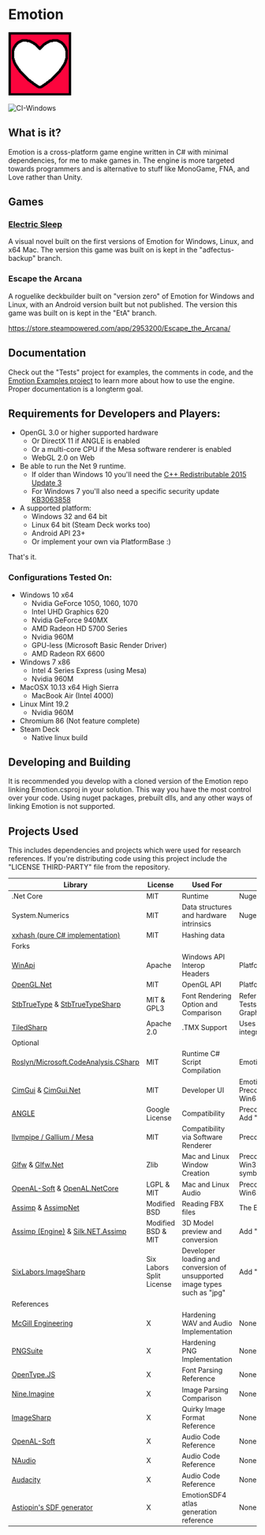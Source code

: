 # Emotion
<img src="EmotionLogo.png" width="128px" />

![CI-Windows](https://github.com/Cryru/Emotion/actions/workflows/buildWindows.yml/badge.svg?branch=master)

## What is it?

Emotion is a cross-platform game engine written in C# with minimal dependencies, for me to make games in. The engine is more targeted towards programmers and is alternative to stuff like MonoGame, FNA, and Love rather than Unity.

## Games

### [Electric Sleep](https://store.steampowered.com/app/1011620/Electric_Sleep/)

A visual novel built on the first versions of Emotion for Windows, Linux, and x64 Mac.
The version this game was built on is kept in the "adfectus-backup" branch. 

### Escape the Arcana

A roguelike deckbuilder built on "version zero" of Emotion for Windows and Linux, with an Android version built but not published.
The version this game was built on is kept in the "EtA" branch.

https://store.steampowered.com/app/2953200/Escape_the_Arcana/

## Documentation

Check out the "Tests" project for examples, the comments in code, and the [Emotion Examples project](https://github.com/Cryru/EmotionExamples) to learn more about how to use the engine. Proper documentation is a longterm goal.

## Requirements for Developers and Players:

- OpenGL 3.0 or higher supported hardware
  - Or DirectX 11 if ANGLE is enabled
  - Or a multi-core CPU if the Mesa software renderer is enabled
  - WebGL 2.0 on Web
- Be able to run the Net 9 runtime.
	- If older than Windows 10 you'll need the [C++ Redistributable 2015 Update 3](https://www.microsoft.com/en-us/download/details.aspx?id=52685)
	- For Windows 7 you'll also need a specific security update [KB3063858](https://learn.microsoft.com/en-us/dotnet/core/install/windows?tabs=net60#dependencies)
- A supported platform:
	- Windows 32 and 64 bit
 	- Linux 64 bit (Steam Deck works too)
	- Android API 23+
 	- Or implement your own via PlatformBase :)

That's it.

### Configurations Tested On:

- Windows 10 x64
  - Nvidia GeForce 1050, 1060, 1070
  - Intel UHD Graphics 620
  - Nvidia GeForce 940MX
  - AMD Radeon HD 5700 Series
  - Nvidia 960M
  - GPU-less (Microsoft Basic Render Driver)
  - AMD Radeon RX 6600
- Windows 7 x86
  - Intel 4 Series Express (using Mesa)
  - Nvidia 960M
- MacOSX 10.13 x64 High Sierra
  - MacBook Air (Intel 4000)
- Linux Mint 19.2
  - Nvidia 960M
- Chromium 86 (Not feature complete)
- Steam Deck
	- Native linux build

## Developing and Building

It is recommended you develop with a cloned version of the Emotion repo linking Emotion.csproj in your solution. This way you have the most control over your code.
Using nuget packages, prebuilt dlls, and any other ways of linking Emotion is not supported.

## Projects Used

This includes dependencies and projects which were used for research references.
If you're distributing code using this project include the "LICENSE THIRD-PARTY" file from the repository.

| Library | License | Used For | Inclusion |
| -- | -- | -- | -- |
| .Net Core | MIT | Runtime | Nuget
| System.Numerics | MIT | Data structures and hardware intrinsics | Nuget
| [xxhash (pure C# implementation)](https://github.com/uranium62/xxHash) | MIT | Hashing data
| Forks
| [WinApi](https://github.com/prasannavl/WinApi) | Apache | Windows API Interop Headers | Platform/Implementation/Win32/Native
| [OpenGL.Net](https://github.com/luca-piccioni/OpenGL.Net) | MIT | OpenGL API | Platform/OpenGL
| [StbTrueType](https://github.com/nothings/stb/blob/master/stb_truetype.h) & [StbTrueTypeSharp](https://github.com/zwcloud/StbTruetypeSharp) | MIT & GPL3 | Font Rendering Option and Comparison | Referenced by Tests @ Tests/StbTrueType and Graphics/Text/StbGlyphRenderer
| [TiledSharp](https://github.com/marshallward/TiledSharp) | Apache 2.0 | .TMX Support | Uses custom XML and engine integration @ Standard/TMX
| Optional
| [Roslyn/Microsoft.CodeAnalysis.CSharp](https://github.com/dotnet/roslyn) | MIT | Runtime C# Script Compilation | Emotion.Plugins.CSharpScripting
| [CimGui](https://github.com/cimgui/cimgui) & [CimGui.Net](https://github.com/mellinoe/ImGui.NET) | MIT | Developer UI | Emotion.Plugins.ImGuiNet, Precompiled for Mac64, Linux64, and Win64
| [ANGLE](https://github.com/google/angle) | Google License | Compatibility | Precompiled for Win32 and Win64, Add "ANGLE" symbol
| [llvmpipe / Gallium / Mesa](https://mesa3d.org/) | MIT | Compatibility via Software Renderer | Precompiled for Win32 and Win64
| [Glfw](https://github.com/glfw/glfw) & [Glfw.Net](https://github.com/Chman/Glfw.Net) | Zlib | Mac and Linux Window Creation | Precompiled for Mac64, Linux64, Win32, and Win64, Add "GLFW" symbol
| [OpenAL-Soft](https://github.com/kcat/openal-soft) & [OpenAL.NetCore](https://github.com/nsglover/OpenAL.NETCore) | LGPL & MIT | Mac and Linux Audio | Precompiled for Mac64, Linux64, Win64, Add "OpenAL" symbol
| [Assimp](https://github.com/assimp/assimp) & [AssimpNet](https://github.com/assimp/assimp-net) | Modified BSD | Reading FBX files | The Emotion build tool
| [Assimp (Engine)](https://github.com/assimp/assimp) & [Silk.NET.Assimp](https://github.com/dotnet/Silk.NET/pkgs/nuget/Silk.NET.Assimp) | Modified BSD & MIT | 3D Model preview and conversion | Add "ASSIMP" symbol
| [SixLabors.ImageSharp](https://github.com/SixLabors/ImageSharp) | Six Labors Split License | Developer loading and conversion of unsupported image types such as "jpg" | Add "MORE_IMAGE_TYPES" symbol
| References
| [McGill Engineering](http://www-mmsp.ece.mcgill.ca/Documents/AudioFormats/WAVE/Samples.html) | X | Hardening WAV and Audio Implementation | None
| [PNGSuite](http://www.schaik.com/pngsuite/) | X | Hardening PNG Implementation | None
| [OpenType.JS](https://opentype.js.org/) | X | Font Parsing Reference | None
| [Nine.Imagine](https://github.com/yufeih/Nine.Imaging) | X | Image Parsing Comparison | None
| [ImageSharp](https://github.com/SixLabors/ImageSharp) | X | Quirky Image Format Reference | None
| [OpenAL-Soft](https://github.com/kcat/openal-soft/) | X | Audio Code Reference | None
| [NAudio](https://github.com/naudio/NAudio) | X | Audio Code Reference | None
| [Audacity](https://github.com/audacity) | X | Audio Code Reference | None
| [Astiopin's SDF generator](https://github.com/astiopin/sdf_atlas) | X | EmotionSDF4 atlas generation reference | None
